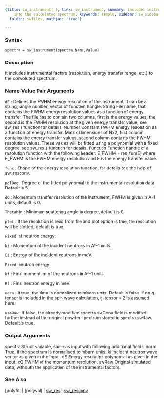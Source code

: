 ```yaml
---
{title: sw_instrument( ), link: sw_instrument, summary: includes instrumental factors
    into the calculated spectrum, keywords: sample, sidebar: sw_sidebar, permalink: sw_instrument.html,
  folder: swfiles, mathjax: 'true'}

---
```


### Syntax

`spectra = sw_instrument(spectra,Name,Value)`

### Description

It includes instrumental factors (resolution, energy transfer range,
etc.) to the convoluted spectrum.
 

### Name-Value Pair Arguments

`dE`
:  Defines the FWHM energy resolution of the instrument. It
   can be a string, single number, vector of function hangle:
     String    File name, that contains the FWHM energy
               resolution values as a function of energy
               transfer. The file has to contain two columns,
               first is the energy values, the second is the
               FWHM resolution at the given energy transfer
               value, see sw_res() function for details.
     Number    Constant FWHM energy resolution as a function
               of energy transfer.
     Matrix    Dimensions of Nx2, first column contains the
               energy transfer values, second column contains
               the FWHM resolution values. These values will
               be fitted using a polynomial with a fixed
               degree, see sw_res() function for details.
     Function  Function handle of a resolution function
               with the following header:
                   E_FWHM = res_fun(E)
               where E_FWHM is the FWHM energy resolution and
               E is the energy transfer value.

`func`
:  Shape of the energy resolution function, for details see
   the help of sw_resconv.

`polDeg`
:  Degree of the fitted polynomial to the instrumental
   resolution data. Default is 5.

`dQ`
:  Momentum transfer resolution of the instrument, FWHM is
   given in A-1 units, default is 0.

`ThetaMin`
:  Minimum scattering angle in degree, default is 0.

`plot`
:  If the resolution is read from file and plot option is
   true, tre resolution will be plotted, default is true.

`Fixed`
:nt neutron energy:

`ki`
:  Momentum of the incident neutrons in A^-1 units.

`Ei`
:  Energy of the incident neutrons in meV.

`Fixed`
:neutron energy:

`kf`
:  Final momentum of the neutrons in A^-1 units.

`Ef`
:  Final neutron energy in meV.

`norm`
:  If true, the data is normalized to mbarn units. Default is
   false. If no g-tensor is included in the spin wave
   calculation, g-tensor = 2 is assumed here.

`useRaw`
:  If false, the already modified spectra.swConv field is
   modified further instead of the original powder spectrum
   stored in spectra.swRaw. Default is true.

### Output Arguments

spectra       Struct variable, same as input with following additional
              fields:
norm          True, if the spectrum is normalised to mbarn units.
ki            Incident neutron wave vector as given in the input.
dE            Energy resolution polynomial as given in the input.
dQ            FWHM of the momentum resolution.
swRaw         Original simulated data, withouth the application of the
              instrumental factors.

### See Also

[polyfit] \| [polyval] \| [sw_res](sw_res.html) \| [sw_resconv](sw_resconv.html)

